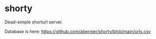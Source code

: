 # shorty

Dead-simple shorturl server.

Database is here: https://github.com/abernier/shorty/blob/main/urls.csv
